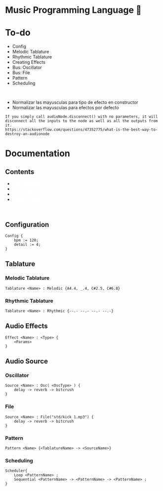 # Music Programming Language 🎵

# To-do
- Config
- Melodic Tablature
- Rhythmic Tablature
- Creating Effects
- Bus: Oscillator
- Bus: File
- Pattern
- Scheduling
<br>

- Normalizar las mayusculas para tipo de efecto en constructor
- Normalizar las mayusculas para efectos por defecto

```
If you simply call audioNode.disconnect() with no parameters, it will disconnect all the inputs to the node as well as all the outputs from it.
https://stackoverflow.com/questions/47352775/what-is-the-best-way-to-destroy-an-audionode
```

# Documentation

## Contents
<ul>
    <li><a href="#configuration">Configuration</a></li>
    <li><a href="#tablature">Tablature</a></li>
    <li><a href="#audio-effects">Audio Effects</a></li>
    <li><a href="#source">Audio Source</a></li>
</ul>

<br>

<h2 id="configuration">Configuration</h2>

```
Config {
    bpm := 120;
    detail := 4;
}
```

<h2 id="tablature">Tablature</h2>

### Melodic Tablature
```
Tablature <Name> : Melodic {A4.4, _.4, C#2.5, C#6.8}
```

### Rhythmic Tablature
```
Tablature <Name> : Rhythmic {--.- --.- --.- --.-}
```

<h2 id="audio-effects">Audio Effects</h2>

```
Effect <Name> : <Type> {
    <Params>
}
```

<h2 id="source">Audio Source</h2>

### Oscillator
```
Source <Name> : Osc( <OscType> ) {
    delay -> reverb -> bitcrush
}
```

### File
```
Source <Name> : File("std/kick 1.mp3") {
    delay -> reverb -> bitcrush
}
```

### Pattern
```
Pattern <Name> {<TablatureName> -> <SourceName>}
```

### Scheduling
```
Scheduler{
    Loop <PatternName> ;
    Sequential <PatternName> -> <PatternName> -> <PatternName> ;
}
```

<style>
a{color: white;}
</style>